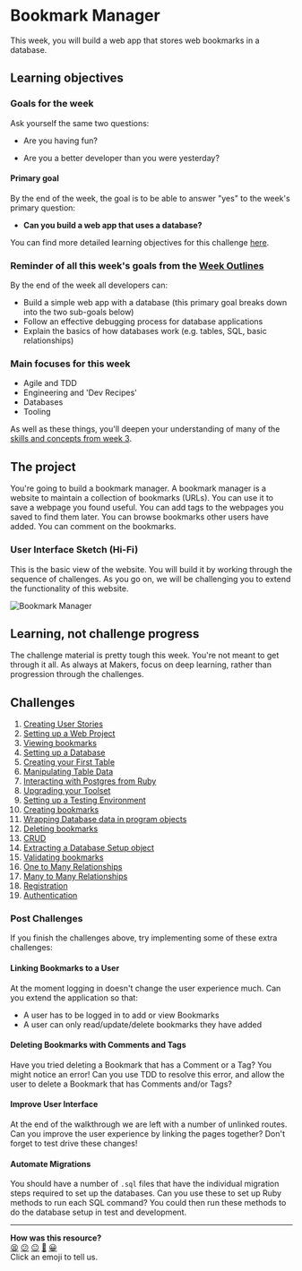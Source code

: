 # Bookmark Manager

This week, you will build a web app that stores web bookmarks in a database.

## Learning objectives

### Goals for the week

Ask yourself the same two questions:

- Are you having fun?

- Are you a better developer than you were yesterday?

#### Primary goal

By the end of the week, the goal is to be able to answer "yes" to the week's primary question:

- **Can you build a web app that uses a database?**

You can find more detailed learning objectives for this challenge [here](./learning_objectives.md).

### Reminder of all this week's goals from the [Week Outlines](https://github.com/makersacademy/course/blob/main/week_outlines.md)

By the end of the week all developers can:

* Build a simple web app with a database (this primary goal breaks down into the two sub-goals below)
* Follow an effective debugging process for database applications
* Explain the basics of how databases work (e.g. tables, SQL, basic relationships)

### Main focuses for this week

- Agile and TDD
- Engineering and 'Dev Recipes'
- Databases
- Tooling

As well as these things, you'll deepen your understanding of many of the [skills and concepts from week 3](https://github.com/makersacademy/course/tree/main/intro_to_the_web).


## The project

You're going to build a bookmark manager.  A bookmark manager is a website to maintain a collection of bookmarks (URLs). You can use it to save a webpage you found useful. You can add tags to the webpages you saved to find them later. You can browse bookmarks other users have added. You can comment on the bookmarks.

### User Interface Sketch (Hi-Fi)

This is the basic view of the website. You will build it by working through the sequence of challenges. As you go on, we will be challenging you to extend the functionality of this website.

![](https://dchtm6r471mui.cloudfront.net/hackpad.com_jubMxdBrjni_p.52567_1380279073159_Screen%20Shot%202013-09-27%20at%2011.06.12.png "Bookmark Manager")

## Learning, not challenge progress

The challenge material is pretty tough this week. You're not meant to get through it all.  As always at Makers, focus on deep learning, rather than progression through the challenges.

## Challenges

 1. [Creating User Stories](01_creating_user_stories.md)
 2. [Setting up a Web Project](02_setting_up_a_web_project.md)
 3. [Viewing bookmarks](03_viewing_bookmarks.md)
 4. [Setting up a Database](04_setting_up_a_database.md)
 5. [Creating your First Table](05_creating_your_first_table.md)
 6. [Manipulating Table Data](06_manipulating_table_data.md)
 7. [Interacting with Postgres from Ruby](07_interacting_with_postgres_from_ruby.md)
 8. [Upgrading your Toolset](08_upgrading_your_toolset.md)
 9. [Setting up a Testing Environment](09_setting_up_a_testing_environment.md)
 10. [Creating bookmarks](10_creating_bookmarks.md)
 11. [Wrapping Database data in program objects](11_wrapping_database_data_in_program_objects.md)
 12. [Deleting bookmarks](12_deleting_bookmarks.md)
 13. [CRUD](13_crud.md)
 14. [Extracting a Database Setup object](14_extracting_a_database_setup_object.md)
 15. [Validating bookmarks](15_validating_bookmarks.md)
 16. [One to Many Relationships](16_one_to_many_relations.md)
 17. [Many to Many Relationships](17_many_to_many_relationships.md)
 18. [Registration](18_registration.md)
 19. [Authentication](19_authentication.md)

### Post Challenges

If you finish the challenges above, try implementing some of these extra challenges:

#### Linking Bookmarks to a User

At the moment logging in doesn't change the user experience much. Can you extend the application so that:

- A user has to be logged in to add or view Bookmarks
- A user can only read/update/delete bookmarks they have added

#### Deleting Bookmarks with Comments and Tags

Have you tried deleting a Bookmark that has a Comment or a Tag? You might notice an error!
Can you use TDD to resolve this error, and allow the user to delete a Bookmark that has Comments and/or Tags?

#### Improve User Interface

At the end of the walkthrough we are left with a number of unlinked routes. Can you improve the user experience by linking the pages together? Don't forget to test drive these changes!

#### Automate Migrations

You should have a number of `.sql` files that have the individual migration steps required to set up the databases. Can you use these to set up Ruby methods to run each SQL command? You could then run these methods to do the database setup in test and development.

<!-- BEGIN GENERATED SECTION DO NOT EDIT -->

---

**How was this resource?**  
[😫](https://airtable.com/shrUJ3t7KLMqVRFKR?prefill_Repository=course&prefill_File=bookmark_manager/00_challenge_map.md&prefill_Sentiment=😫) [😕](https://airtable.com/shrUJ3t7KLMqVRFKR?prefill_Repository=course&prefill_File=bookmark_manager/00_challenge_map.md&prefill_Sentiment=😕) [😐](https://airtable.com/shrUJ3t7KLMqVRFKR?prefill_Repository=course&prefill_File=bookmark_manager/00_challenge_map.md&prefill_Sentiment=😐) [🙂](https://airtable.com/shrUJ3t7KLMqVRFKR?prefill_Repository=course&prefill_File=bookmark_manager/00_challenge_map.md&prefill_Sentiment=🙂) [😀](https://airtable.com/shrUJ3t7KLMqVRFKR?prefill_Repository=course&prefill_File=bookmark_manager/00_challenge_map.md&prefill_Sentiment=😀)  
Click an emoji to tell us.

<!-- END GENERATED SECTION DO NOT EDIT -->
